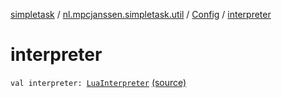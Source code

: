 [simpletask](../../index.md) / [nl.mpcjanssen.simpletask.util](../index.md) / [Config](index.md) / [interpreter](.)

# interpreter

`val interpreter: `[`LuaInterpreter`](../../nl.mpcjanssen.simpletask/-lua-interpreter/index.md) [(source)](https://github.com/mpcjanssen/simpletask-android/blob/master/src/main/java/nl/mpcjanssen/simpletask/util/Config.kt#L17)